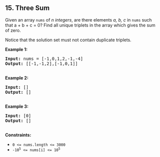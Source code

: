 ## 15. Three Sum

Given an array `nums` of _n integers_, are there elements _a, b, c_ in `nums` such that a + b + c = 0? Find all unique triplets in the array which gives the sum of zero.

Notice that the solution set must not contain duplicate triplets.

**Example 1:**

<pre>
<b>Input:</b> nums = [-1,0,1,2,-1,-4]
<b>Output:</b> [[-1,-1,2],[-1,0,1]]

</pre>

**Example 2:**

<pre>
<b>Input:</b> []
<b>Output:</b> [] 

</pre>

**Example 3:**

<pre>
<b>Input:</b> [0]
<b>Output:</b> [] 

</pre>

**Constraints:**
- <code>0 <= nums.length <= 3000</code>
- <code>-10<sup>5</sup> <= nums[i] <= 10<sup>5</sup></code>